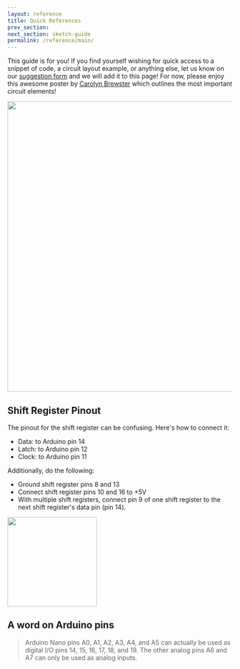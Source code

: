 ```yaml
---
layout: reference
title: Quick References
prev_section: 
next_section: sketch-guide
permalink: /reference/main/
---
```


This guide is for you! If you find yourself wishing for quick access to a snippet of code, a circuit layout example, or anything else, let us know on our <a href="https://docs.google.com/forms/d/1CZS4cuOhvA9gaFyjlWKAAf6xRf0unapmy681tcqHq-M/viewform?usp=send_form" target="_blank">suggestion form</a> and we will add it to this page! For now, please enjoy this awesome poster by <a href="cbrewste@uoregon.edu">Carolyn Brewster</a> which outlines the most important circuit elements!

<img src="{{site.baseurl}}/img/SPICE-poster.png" style="width: 650"/>

<!-- <img src="{{ site.baseurl }}/img/d-motor-control.png" style="width: 500px"/> -->

## Shift Register Pinout

The pinout for the shift register can be confusing. Here's how to connect it:

- Data: to Arduino pin 14
- Latch: to Arduino pin 12
- Clock: to Arduino pin 11

Additionally, do the following:

- Ground shift register pins 8 and 13
- Connect shift register pins 10 and 16 to +5V
- With multiple shift registers, connect pin 9 of one shift register to the next shift register's data pin (pin 14).

<img src="http://bildr.org/blog/wp-content/uploads/2011/02/574px-SN74HC595-pinout.png" style="width: 200px"/>

## A word on Arduino pins

> Arduino Nano pins A0, A1, A2, A3, A4, and A5 can actually be used as digital
I/O pins 14, 15, 16, 17, 18, and 19. The other analog pins A6 and A7 can only be used as analog inputs.